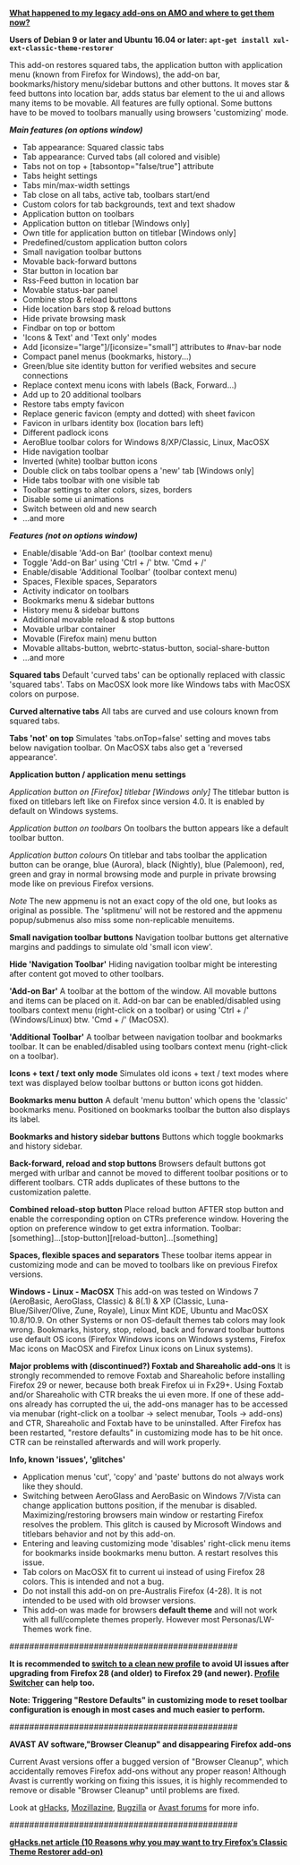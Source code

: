 <b><a href=https://github.com/Aris-t2/ClassicThemeRestorer/releases/tag/1.7.7.3>What happened to my legacy add-ons on AMO and where to get them now?</a></b>

<b>Users of Debian 9 or later and Ubuntu 16.04 or later: `apt-get install xul-ext-classic-theme-restorer`</b>

This add-on restores squared tabs, the application button with application menu (known from Firefox for Windows), the add-on bar, bookmarks/history menu/sidebar buttons and other buttons. It moves star & feed buttons into location bar, adds status bar element to the ui and allows many items to be movable. All features are fully optional. Some buttons have to be moved to toolbars manually using browsers 'customizing' mode.

<i><b>Main features (on options window)</b></i>

<ul>
<li>Tab appearance: Squared classic tabs
<li>Tab appearance: Curved tabs (all colored and visible)
<li>Tabs not on top + [tabsontop="false/true"] attribute
<li>Tabs height settings
<li>Tabs min/max-width settings
<li>Tab close on all tabs, active tab, toolbars start/end
<li>Custom colors for tab backgrounds, text and text shadow
<li>Application button on toolbars
<li>Application button on titlebar [Windows only]
<li>Own title for application button on titlebar [Windows only]
<li>Predefined/custom application button colors
<li>Small navigation toolbar buttons
<li>Movable back-forward buttons
<li>Star button in location bar
<li>Rss-Feed button in location bar
<li>Movable status-bar panel
<li>Combine stop & reload buttons
<li>Hide location bars stop & reload buttons
<li>Hide private browsing mask
<li>Findbar on top or bottom
<li>'Icons & Text' and 'Text only' modes
<li>Add [iconsize="large"]/[iconsize="small"] attributes to #nav-bar node
<li>Compact panel menus (bookmarks, history...)
<li>Green/blue site identity button for verified websites and secure connections
<li>Replace context menu icons with labels (Back, Forward...)
<li>Add up to 20 additional toolbars
<li>Restore tabs empty favicon
<li>Replace generic favicon (empty and dotted) with sheet favicon
<li>Favicon in urlbars identity box (location bars left)
<li>Different padlock icons
<li>AeroBlue toolbar colors for Windows 8/XP/Classic, Linux, MacOSX 
<li>Hide navigation toolbar
<li>Inverted (white) toolbar button icons
<li>Double click on tabs toolbar opens a 'new' tab [Windows only]
<li>Hide tabs toolbar with one visible tab
<li>Toolbar settings to alter colors, sizes, borders
<li>Disable some ui animations
<li>Switch between old and new search
<li>...and more
</ul>

<i><b>Features (not on options window)</b></i>

<ul>
<li>Enable/disable 'Add-on Bar' (toolbar context menu)
<li>Toggle 'Add-on Bar' using 'Ctrl + /' btw. 'Cmd + /'
<li>Enable/disable 'Additional Toolbar' (toolbar context menu)
<li>Spaces, Flexible spaces, Separators
<li>Activity indicator on toolbars
<li>Bookmarks menu & sidebar buttons
<li>History menu & sidebar buttons
<li>Additional movable reload & stop buttons
<li>Movable urlbar container
<li>Movable (Firefox main) menu button
<li>Movable alltabs-button, webrtc-status-button, social-share-button
<li>...and more
</ul>

<b>Squared tabs</b>
Default 'curved tabs' can be optionally replaced with classic 'squared tabs'.
Tabs on MacOSX look more like Windows tabs with MacOSX colors on purpose.

<b>Curved alternative tabs</b>
All tabs are curved and use colours known from squared tabs.

<b>Tabs 'not' on top</b>
Simulates 'tabs.onTop=false' setting and moves tabs below navigation toolbar. On MacOSX tabs also get a 'reversed appearance'.

<b>Application button / application menu settings</b>

<i>Application button on [Firefox] titlebar [Windows only]</i>
The titlebar button is fixed on titlebars left like on Firefox since version 4.0. It is enabled by default on Windows systems.

<i>Application button on toolbars</i>
On toolbars the button appears like a default toolbar button.

<i>Application button colours</i>
On titlebar and tabs toolbar the application button can be orange, blue (Aurora), black (Nightly), blue (Palemoon), red, green and gray in normal browsing mode and purple in private browsing mode like on previous Firefox versions.

<i>Note</i>
The new appmenu is not an exact copy of the old one, but looks as original as possible. The 'splitmenu' will not be restored and the appmenu popup/submenus also miss some non-replicable menuitems.

<b>Small navigation toolbar buttons</b>
Navigation toolbar buttons get alternative margins and paddings to simulate old 'small icon view'.

<b>Hide 'Navigation Toolbar'</b>
Hiding navigation toolbar might be interesting after content got moved to other toolbars.

<b>'Add-on Bar'</b>
A toolbar at the bottom of the window. All movable buttons and items can be placed on it. Add-on bar can be enabled/disabled using toolbars context menu (right-click on a toolbar) or using 'Ctrl + /' (Windows/Linux) btw. 'Cmd + /' (MacOSX).

<b>'Additional Toolbar'</b>
A toolbar between navigation toolbar and bookmarks toolbar. It can be enabled/disabled using toolbars context menu (right-click on a toolbar).

<b>Icons + text / text only mode</b>
Simulates old icons + text / text modes where text was displayed below toolbar buttons or button icons got hidden.

<b>Bookmarks menu button</b>
A default 'menu button' which opens the 'classic' bookmarks menu. Positioned on bookmarks toolbar the button also displays its label.

<b>Bookmarks and history sidebar buttons</b>
Buttons which toggle bookmarks and history sidebar.

<b>Back-forward, reload and stop buttons</b>
Browsers default buttons got merged with urlbar and cannot be moved to different toolbar positions or to different toolbars. CTR adds duplicates of these buttons to the customization palette.

<b>Combined reload-stop button</b>
Place reload button AFTER stop button and enable the corresponding option on CTRs preference window. Hovering the option on preference window to get extra information.
Toolbar: [something]...[stop-button][reload-button]...[something]

<b>Spaces, flexible spaces and separators</b>
These toolbar items appear in customizing mode and can be moved to toolbars like on previous Firefox versions.

<b>Windows - Linux - MacOSX</b>
This add-on was tested on Windows 7 (AeroBasic, AeroGlass, Classic) & 8(.1) & XP (Classic, Luna-Blue/Silver/Olive, Zune, Royale), Linux Mint KDE, Ubuntu and MacOSX 10.8/10.9. On other Systems or non OS-default themes tab colors may look wrong. Bookmarks, history, stop, reload, back and forward toolbar buttons use default OS icons (Firefox Windows icons on Windows systems, Firefox Mac icons on MacOSX and Firefox Linux icons on Linux systems).

<b>Major problems with (discontinued?) Foxtab and Shareaholic add-ons</b>
It is strongly recommended to remove Foxtab  and Shareaholic before installing Firefox 29 or newer, because both break Firefox ui in Fx29+. Using Foxtab and/or Shareaholic with CTR breaks the ui even more.
If one of these add-ons already has corrupted the ui, the add-ons manager has to be accessed via menubar (right-click on a toolbar -> select menubar, Tools -> add-ons) and CTR, Shareaholic and Foxtab have to be uninstalled.
After Firefox has been restarted, "restore defaults" in customizing mode has to be hit once. CTR can be reinstalled afterwards and will work properly.

<b>Info, known 'issues', 'glitches'</b>
<ul>
<li>Application menus 'cut', 'copy' and 'paste' buttons do not always work like they should.
<li>Switching between AeroGlass and AeroBasic on Windows 7/Vista can change application buttons position, if the menubar is disabled. Maximizing/restoring browsers main window or restarting Firefox resolves the problem. This glitch is caused by Microsoft Windows and titlebars behavior and not by this add-on.
<li>Entering and leaving customizing mode 'disables' right-click menu items for bookmarks inside bookmarks menu button. A restart resolves this issue.
<li>Tab colors on MacOSX fit to current ui instead of using Firefox 28 colors. This is intended and not a bug.
<li>Do not install this add-on on pre-Australis Firefox (4-28). It is not intended to be used with old browser versions.
<li>This add-on was made for browsers <b>default theme</b> and will not work with all full/complete themes properly. However most Personas/LW-Themes work fine.
</ul>

##############################################

<b>It is recommended to <a href=https://developer.mozilla.org/en-US/docs/Mozilla/Multiple_Firefox_Profiles>switch to a clean new profile</a> to avoid UI issues after upgrading from Firefox 28 (and older) to Firefox 29 (and newer). <a href=https://addons.mozilla.org/addon/profileswitcher/>Profile Switcher</a> can help too. 

Note: Triggering "Restore Defaults" in customizing mode to reset toolbar configuration is enough in most cases and much easier to perform.</b>

##############################################

<b>AVAST AV software,"Browser Cleanup" and disappearing Firefox add-ons</b>

Current Avast versions offer a bugged version of "Browser Cleanup", which accidentally removes Firefox add-ons without any proper reason!
Although Avast is currently working on fixing this issues, it is highly recommended to remove or disable "Browser Cleanup" until problems are fixed.

Look at <a href=http://www.ghacks.net/2014/10/31/avasts-https-scanning-interferes-with-firefox-and-other-programs>gHacks</a>, <a href='http://forums.mozillazine.org/viewtopic.php?f=38&t=2888507'>Mozillazine</a>, <a href='https://bugzilla.mozilla.org/show_bug.cgi?id=1099973'>Bugzilla</a> or <a href='https://forum.avast.com/index.php?topic=160289.msg1152011#msg1152011'>Avast forums</a> for more info.

##############################################

<b><a href=http://www.ghacks.net/2014/11/15/10-reasons-why-you-may-want-to-try-firefoxs-classic-theme-restorer-add-on/>gHacks.net article (10 Reasons why you may want to try Firefox’s Classic Theme Restorer add-on)</a></b>
